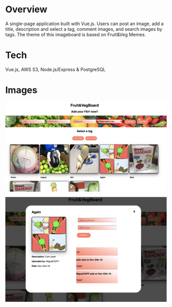 # Overview

A single-page application built with Vue.js. Users can  post an image, add a title, description and select a tag, comment images, and search images by tags.
The theme of this imageboard is based on Fruit&Veg Memes.

# Tech

Vue.js, AWS S3, Node.js/Express & PostgreSQL

# Images

![](public/images/imageboard.png)

![](public/images/popup.png)


